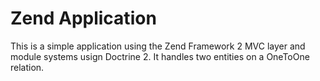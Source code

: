 Zend Application
=======================

This is a simple application using the Zend Framework 2 MVC layer and module
systems usign Doctrine 2. 
It handles two entities on a OneToOne relation.

